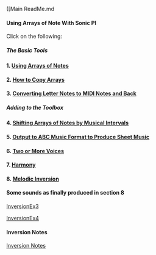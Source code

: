 ([Main ReadMe.md
#### Using Arrays of Note With Sonic PI

Click on the following:

##### The Basic Tools

#### 1. [Using Arrays of Notes]( https://github.com/ClearMemory041063/SonicPiNoteArrays/tree/master/NotesInDataArrays )

#### 2. [How to Copy Arrays]( https://github.com/ClearMemory041063/SonicPiNoteArrays/tree/master/CopyingArrays)

#### 3. [Converting Letter Notes to MIDI Notes and Back](https://github.com/ClearMemory041063/SonicPiNoteArrays/tree/master/NoteConversion )

##### Adding to the Toolbox

#### 4. [Shifting Arrays of Notes by Musical Intervals](https://github.com/ClearMemory041063/SonicPiNoteArrays/tree/master/Shifting )

#### 5. [Output to ABC Music Format to Produce Sheet Music]( https://github.com/ClearMemory041063/SonicPiNoteArrays/tree/master/ABCformat) 

#### 6. [Two or More Voices]( https://github.com/ClearMemory041063/SonicPiNoteArrays/tree/master/TwoOrMoreVoices)

#### 7. [Harmony]( https://github.com/ClearMemory041063/SonicPiNoteArrays/tree/master/Harmony)

#### 8. [Melodic Inversion](https://github.com/ClearMemory041063/SonicPiNoteArrays/tree/master/MelodicInversion)

#### Some sounds as finally produced in section 8

[InversionEx3]( https://drive.google.com/open?id=0BxMOEsGLzwfeYW44UzhTaGNOcU0)


[InversionEx4]( https://drive.google.com/open?id=0BxMOEsGLzwfeMVdlOFNLbEZhMzQ)

#### Inversion Notes 

[Inversion Notes](https://github.com/ClearMemory041063/SonicPiNoteArrays/tree/master/InversionNotes)
 



